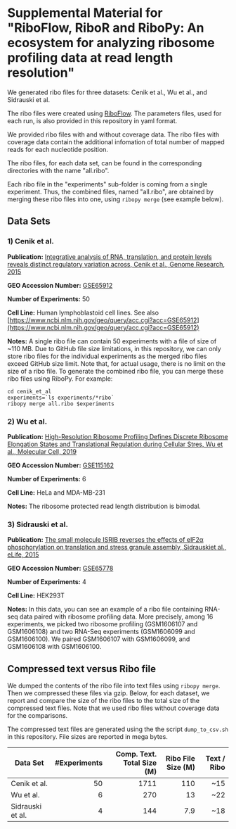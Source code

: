 # Supplemental Material for "RiboFlow, RiboR and RiboPy: An ecosystem for analyzing ribosome profiling data at read length resolution"

We generated ribo files for three datasets: Cenik et al., Wu et al., and Sidrauski et al.

The ribo files were created using [RiboFlow](https://github.com/ribosomeprofiling/riboflow). 
The parameters files, used for each run, is also provided in this repository in yaml format. 

We provided ribo files with and without coverage data. The ribo files with coverage data contain the additional infomation of total number of mapped reads for each nucleotide position.

The ribo files, for each data set, can be found in the corresponding directories with the name "all.ribo".

Each ribo file in the "experiments" sub-folder is coming from a single experiment. Thus, the combined files, named "all.ribo", are obtained by merging these ribo files into one, using `ribopy merge` (see example below).

## Data Sets

### 1) Cenik et al.

__Publication:__ [Integrative analysis of RNA, translation, and protein levels reveals distinct regulatory variation across, Cenik et al., Genome Research, 2015](https://genome.cshlp.org/content/25/11/1610.full)

__GEO Accession Number:__ [GSE65912](https://www.ncbi.nlm.nih.gov/geo/query/acc.cgi?acc=GSE65912)

__Number of Experiments:__ 50

__Cell Line:__ Human lymphoblastoid cell lines. See also [https://www.ncbi.nlm.nih.gov/geo/query/acc.cgi?acc=GSE65912](https://www.ncbi.nlm.nih.gov/geo/query/acc.cgi?acc=GSE65912)

__Notes:__ A single ribo file can contain 50 experiments with a file of size of ~110 MB.
Due to GitHub file size limitations, in this repository, we can only store ribo files for the individual experiments as the merged ribo files exceed GitHub size limit. Note that, for actual usage, there is no limit on the size of a ribo file.
To generate the combined ribo file, you can merge these ribo files using RiboPy. For example:

```
cd cenik_et_al
experiments=`ls experiments/*ribo`
ribopy merge all.ribo $experiments
```


### 2) Wu et al.

__Publication:__ [High-Resolution Ribosome Profiling Defines Discrete Ribosome Elongation States and Translational Regulation during Cellular Stres, Wu et al., Molecular Cell, 2019](https://www.sciencedirect.com/science/article/pii/S1097276518310633?via%3Dihub)

__GEO Accession Number:__ [GSE115162](https://www.ncbi.nlm.nih.gov/geo/query/acc.cgi?acc=GSE115162)

__Number of Experiments:__ 6

__Cell Line:__ HeLa and MDA-MB-231

__Notes:__ The ribosome protected read length distribution is bimodal.


### 3) Sidrauski et al.

__Publication:__ [The small molecule ISRIB reverses the effects of eIF2α phosphorylation on translation and stress granule assembly, Sidrauskiet al., eLife, 2015](https://elifesciences.org/articles/05033)

__GEO Accession Number:__ [GSE65778](https://www.ncbi.nlm.nih.gov/geo/query/acc.cgi?acc=GSE65778)

__Number of Experiments:__ 4

__Cell Line:__ HEK293T

__Notes:__ In this data, you can see an example of a ribo file containing RNA-seq data paired with ribosome profiling data. More precisely, among 16 experiments, we picked two ribosome profiling (GSM1606107 and GSM1606108) and two RNA-Seq experiments (GSM1606099 and GSM1606100). We paired GSM1606107 with GSM1606099, and GSM1606108 with GSM1606100.   


## Compressed text versus Ribo file

We dumped the contents of the ribo file into text files using `ribopy merge`. Then we compressed these files via gzip. Below, for each dataset, we report and compare the size of the ribo files to the total size of the compressed text files. Note that we used ribo files without coverage data for the comparisons.

The compressed text files are generated using the the script `dump_to_csv.sh` in this repository. File sizes are reported in mega bytes.


| Data Set         | #Experiments | Comp. Text. Total Size (M) | Ribo File Size (M) | Text / Ribo |
| ---------------  | -----------: | -------------------------: | -----------------: | ----------: |
| Cenik et al.     | 50           | 1711                       | 110                | ~15         |
| Wu et al.        | 6            | 270                        | 13                 | ~22         |
| Sidrauski et al. | 4            | 144                        | 7.9                | ~18         |


